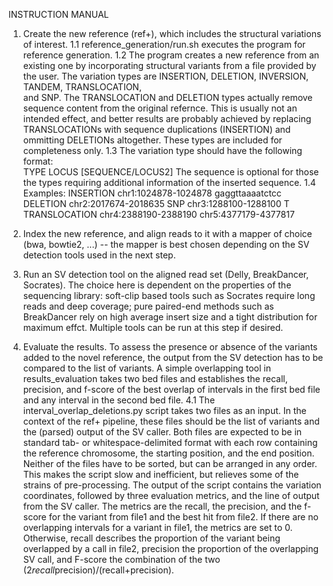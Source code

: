 INSTRUCTION MANUAL

1. Create the new reference (ref+), which includes the structural variations of 
interest. 
	1.1 reference_generation/run.sh executes the program for reference generation.
	1.2 The program creates a new reference from an existing one by incorporating
	structural variants from a file provided by the user.
	The variation types are INSERTION, DELETION, INVERSION, TANDEM, TRANSLOCATION,  
	and SNP.
	The TRANSLOCATION and DELETION types actually remove sequence content from the
	original refernce. This is usually not an intended effect, and better results
	are probably achieved by replacing TRANSLOCATIONs with sequence duplications
	(INSERTION) and ommitting DELETIONs altogether. These types are included for
	completeness only.
	1.3 The variation type should have the following format:  
		TYPE  LOCUS [SEQUENCE/LOCUS2]
	The sequence is optional for those the types requiring additional information
	of the inserted sequence.
	1.4 Examples:
	  INSERTION chr1:1024878-1024878  gaggttaaaatctcc
		DELETION  chr2:2017674-2018635
		SNP chr3:1288100-1288100  T
		TRANSLOCATION chr4:2388190-2388190  chr5:4377179-4377817

2. Index the new reference, and align reads to it with a mapper of choice (bwa, 
bowtie2, ...) -- the mapper is best chosen depending on the SV detection tools 
used in the next step.

3. Run an SV detection tool on the aligned read set (Delly, BreakDancer, Socrates). 
The choice here is dependent on the properties of the sequencing library: soft-clip 
based tools such as Socrates require long reads and deep coverage; pure paired-end 
methods such as BreakDancer rely on high average insert size and a tight distribution 
for maximum effct. Multiple tools can be run at this step if desired.

4. Evaluate the results. To assess the presence or absence of the variants added to 
the novel reference, the output from the SV detection has to be compared to the list 
of variants. 
A simple overlapping tool in results_evaluation takes two bed files and establishes 
the recall, precision, and f-score of the best overlap of intervals in the first bed 
file and any interval in the second bed file. 
	4.1 The interval_overlap_deletions.py script takes two files as an input. In the 
	context of the ref+ pipeline, these files should be the list of variants and 
	the (parsed) output of the SV caller. Both files are expected to be in standard 
	tab- or whitespace-delimited format with each row containing the reference 
	chromosome, the starting position, and the end position. Neither of the files 
	have to be sorted, but can be arranged in any order. This makes the script 
	slow and inefficient, but relieves some of the strains of pre-processing. 
	The output of the script contains the variation coordinates, followed by three
	evaluation metrics, and the line of output from the SV caller. The metrics are
	the recall, the precision, and the f-score for the variant from file1 and the
	best hit from file2. If there are no overlapping intervals for a variant in
	file1, the metrics are set to 0. Otherwise, recall describes the proportion of
	the variant being overlapped by a call in file2, precision the proportion of
	the overlapping SV call, and F-score the combination of the two
	(2*recall*precision)/(recall+precision).


